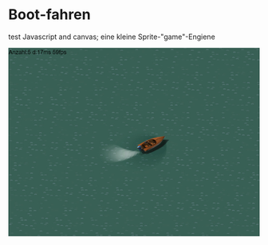 # Boot-fahren
test Javascript and canvas; 
eine kleine Sprite-"game"-Engiene


![Datencanvas](https://github.com/polygontwist/Boot-fahren/blob/master/beispiel.jpg)
